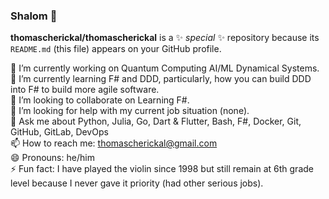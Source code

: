 ### Shalom 👋


**thomascherickal/thomascherickal** is a ✨ _special_ ✨ repository because its `README.md` (this file) appears on your GitHub profile.

🔭 I’m currently working on Quantum Computing AI/ML Dynamical Systems. <br>
🌱 I’m currently learning F# and DDD, particularly, how you can build DDD into F# to build more agile software. <br>
👯 I’m looking to collaborate on Learning F#. <br>
🤔 I’m looking for help with my current job situation (none). <br>
💬 Ask me about Python, Julia, Go, Dart & Flutter, Bash, F#, Docker, Git, GitHub, GitLab, DevOps <br>
📫 How to reach me: thomascherickal@gmail.com <br>
😄 Pronouns: he/him <br>
⚡  Fun fact: I have played the violin since 1998 but still remain at 6th grade level because I never gave it priority (had other serious jobs). <br> 


